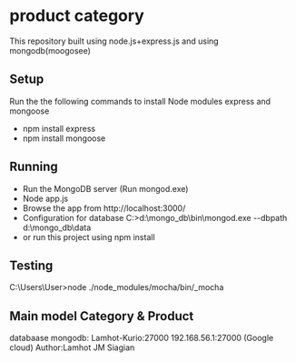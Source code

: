 # product category
This repository built using node.js+express.js and using mongodb(moogosee)

## Setup
Run the the following commands to install Node modules express and mongoose
- npm install express
- npm install mongoose
## Running 
* Run the MongoDB server (Run mongod.exe)
* Node app.js
* Browse the app from http://localhost:3000/
* Configuration for database C:\>d:\mongo_db\bin\mongod.exe --dbpath d:\mongo_db\data
* or run this project using npm install
## Testing
C:\Users\User>node ./node_modules/mocha/bin/_mocha
## Main model Category & Product
databaase mongodb: Lamhot-Kurio:27000 
192.168.56.1:27000 (Google cloud)
Author:Lamhot JM Siagian





